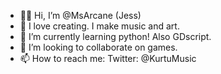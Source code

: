 - 👋🏽 Hi, I’m @MsArcane (Jess)
- 👀 I love creating. I make music and art.
- 🌱 I’m currently learning python! Also GDscript.
- 💞️ I’m looking to collaborate on games. 
- 📫 How to reach me: Twitter: @KurtuMusic

<!---
MsArcane/MsArcane is a ✨ special ✨ repository because its `README.md` (this file) appears on your GitHub profile.
You can click the Preview link to take a look at your changes.
--->
